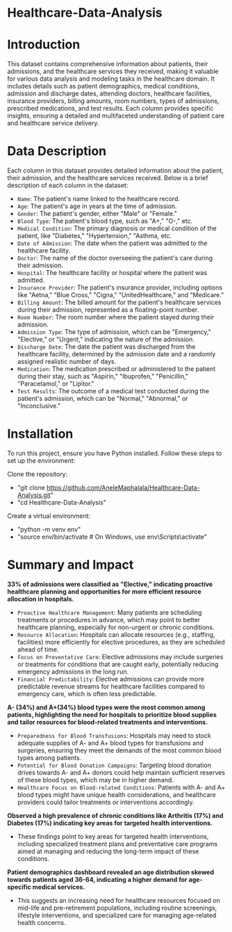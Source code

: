 # **Healthcare-Data-Analysis**

# Introduction
This dataset contains comprehensive information about patients, their admissions, and the healthcare services they received, making it valuable for various data analysis and modeling tasks in the healthcare domain. It includes details such as patient demographics, medical conditions, admission and discharge dates, attending doctors, healthcare facilities, insurance providers, billing amounts, room numbers, types of admissions, prescribed medications, and test results. Each column provides specific insights, ensuring a detailed and multifaceted understanding of patient care and healthcare service delivery.

# Data Description
Each column in this dataset provides detailed information about the patient, their admission, and the healthcare services received.  Below is a brief description of each column in the dataset:

- `Name`: The patient's name linked to the healthcare record.
- `Age`: The patient's age in years at the time of admission.
- `Gender`: The patient's gender, either "Male" or "Female."
- `Blood Type`: The patient's blood type, such as "A+," "O-," etc.
- `Medical Condition`: The primary diagnosis or medical condition of the patient, like "Diabetes," "Hypertension," "Asthma, etc.
- `Date of Admission`: The date when the patient was admitted to the healthcare facility.
- `Doctor`: The name of the doctor overseeing the patient's care during their admission.
- `Hospital`: The healthcare facility or hospital where the patient was admitted.
- `Insurance Provider`: The patient's insurance provider, including options like "Aetna," "Blue Cross," "Cigna," "UnitedHealthcare," and "Medicare."
- `Billing Amount`: The billed amount for the patient's healthcare services during their admission, represented as a floating-point number.
- `Room Number`: The room number where the patient stayed during their admission.
- `Admission Type`: The type of admission, which can be "Emergency," "Elective," or "Urgent," indicating the nature of the admission.
- `Discharge Date`: The date the patient was discharged from the healthcare facility, determined by the admission date and a randomly assigned realistic number of days.
- `Medication`: The medication prescribed or administered to the patient during their stay, such as "Aspirin," "Ibuprofen," "Penicillin," "Paracetamol," or "Lipitor."
- `Test Results`: The outcome of a medical test conducted during the patient's admission, which can be "Normal," "Abnormal," or "Inconclusive."


# Installation
To run this project, ensure you have Python installed. Follow these steps to set up the environment:

Clone the repository:
- "git clone https://github.com/AneleMaphalala/Healthcare-Data-Analysis.git"
- "cd Healthcare-Data-Analysis"

Create a virtual environment:
- "python -m venv env"
- "source env/bin/activate # On Windows, use env\Scripts\activate"


# Summary and Impact
**33% of admissions were classified as "Elective," indicating proactive healthcare planning and opportunities for more efficient resource allocation in hospitals.**
- `Proactive Healthcare Management`: Many patients are scheduling treatments or procedures in advance, which may point to better healthcare planning, especially for non-urgent or chronic conditions.
- `Resource Allocation`: Hospitals can allocate resources (e.g., staffing, facilities) more efficiently for elective procedures, as they are scheduled ahead of time.
- `Focus on Preventative Care`: Elective admissions may include surgeries or treatments for conditions that are caught early, potentially reducing emergency admissions in the long run.
- `Financial Predictability`: Elective admissions can provide more predictable revenue streams for healthcare facilities compared to emergency care, which is often less predictable.

**A- (34%) and A+(34%) blood types were the most common among patients, highlighting the need for hospitals to prioritize blood supplies and tailor resources for blood-related treatments and interventions.**
- `Preparedness for Blood Transfusions`: Hospitals may need to stock adequate supplies of A- and A+ blood types for transfusions and surgeries, ensuring they meet the demands of the most common blood types among patients.
- `Potential for Blood Donation Campaigns`: Targeting blood donation drives towards A- and A+ donors could help maintain sufficient reserves of these blood types, which may be in higher demand.
- `Healthcare Focus on Blood-related Conditions`: Patients with A- and A+ blood types might have unique health considerations, and healthcare providers could tailor treatments or interventions accordingly.

**Observed a high prevalence of chronic conditions like Arthritis (17%) and Diabetes (17%) indicating key areas for targeted health interventions.**
- These findings point to key areas for targeted health interventions, including specialized treatment plans and preventative care programs aimed at managing and reducing the long-term impact of these conditions.

**Patient demographics dashboard revealed an age distribution skewed towards patients aged 36-64, indicating a higher demand for age-specific medical services.**
- This suggests an increasing need for healthcare resources focused on mid-life and pre-retirement populations, including routine screenings, lifestyle interventions, and specialized care for managing age-related health concerns.
